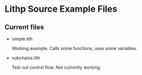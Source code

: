 Lithp Source Example Files
==========================

Current files
-------------

* simple.lith

	Working example. Calls some functions, uses some variables.

* subchains.lith

	Test out control flow. Not currently working.
